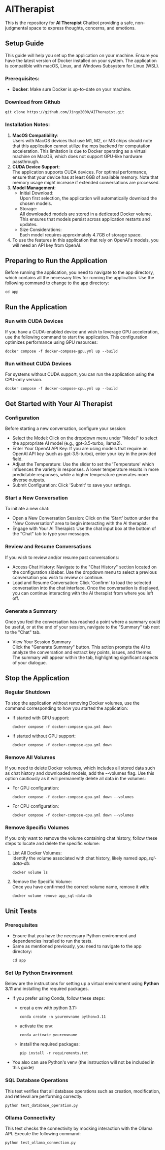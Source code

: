 # AITherapist
This is the repository for **AI Therapist** Chatbot providing a safe, non-judgmental space to express thoughts, concerns, and emotions.

## Setup Guide
This guide will help you set up the application on your machine. Ensure you have the latest version of Docker installed on your system. The application is compatible with macOS, Linux, and Windows Subsystem for Linux (WSL).

### Prerequisites:
- **Docker**: Make sure Docker is up-to-date on your machine.

### Download from Github
    git clone https://github.com/Jingy2000/AITherapist.git

### Installation Notes:
1. **MacOS Compatibility**:  
Users with MacOS devices that use M1, M2, or M3 chips should note that this application cannot utilize the mps backend for computation acceleration. This limitation is due to Docker operating as a virtual machine on MacOS, which does not support GPU-like hardware passthrough.
2. **CUDA Device Support**:  
The application supports CUDA devices. For optimal performance, ensure that your device has at least 6GB of available memory. Note that memory usage might increase if extended conversations are processed.
3. **Model Management**:
    - Initial Download:  
    Upon first selection, the application will automatically download the chosen models.
    - Storage:  
    All downloaded models are stored in a dedicated Docker volume. This ensures that models persist across application restarts and updates.
    - Size Considerations:  
    Each model requires approximately 4.7GB of storage space.
4. To use the features in this application that rely on OpenAI's models, you will need an API key from OpenAI.

## Preparing to Run the Application
Before running the application, you need to navigate to the app directory, which contains all the necessary files for running the application. Use the following command to change to the app directory:

    cd app

## Run the Application
### Run with CUDA Devices
If you have a CUDA-enabled device and wish to leverage GPU acceleration, use the following command to start the application. This configuration optimizes performance using GPU resources:

    docker compose -f docker-compose-gpu.yml up --build

### Run without CUDA Devices
For systems without CUDA support, you can run the application using the CPU-only version.

    docker compose -f docker-compose-cpu.yml up --build

## Get Started with Your AI Therapist
### Configuration
Before starting a new conversation, configure your session:
- Select the Model: Click on the dropdown menu under "Model" to select the appropriate AI model (e.g., gpt-3.5-turbo, llama2).
- Enter Your OpenAI API Key: If you are using models that require an OpenAI API key (such as gpt-3.5-turbo), enter your key in the provided field.
- Adjust the Temperature: Use the slider to set the 'Temperature' which influences the variety in responses. A lower temperature results in more predictable responses, while a higher temperature generates more diverse outputs.
- Submit Configuration: Click 'Submit' to save your settings.

### Start a New Conversation
To initiate a new chat:
- Open a New Conversation Session: Click on the 'Start' button under the "New Conversation" area to begin interacting with the AI therapist.
- Engage with Your AI Therapist: Use the chat input box at the bottom of the "Chat" tab to type your messages.

### Review and Resume Conversations
If you wish to review and/or resume past conversations:
- Access Chat History: Navigate to the "Chat History" section located on the configuration sidebar. Use the dropdown menu to select a previous conversation you wish to review or continue.
- Load and Resume Conversation: Click 'Confirm' to load the selected conversation into the chat interface. Once the conversation is displayed, you can continue interacting with the AI therapist from where you left off.

### Generate a Summary
Once you feel the conversation has reached a point where a summary could be useful, or at the end of your session, navigate to the "Summary" tab next to the "Chat" tab.
- View Your Session Summary  
Click the "Generate Summary" button. This action prompts the AI to analyze the conversation and extract key points, issues, and themes. The summary will appear within the tab, highlighting significant aspects of your dialogue.

## Stop the Application
### Regular Shutdown
To stop the application without removing Docker volumes, use the command corresponding to how you started the application:
- If started with GPU support:
    ```
    docker compose -f docker-compose-gpu.yml down
    ```
- If started without GPU support:
    ```
    docker compose -f docker-compose-cpu.yml down
    ```

### Remove All Volumes
If you need to delete Docker volumes, which includes all stored data such as chat history and downloaded models, add the --volumes flag. Use this option cautiously as it will permanently delete all data in the volumes:
-  For GPU configuration:
    ```
    docker compose -f docker-compose-gpu.yml down --volumes
    ```
- For CPU configuration:
    ```
    docker compose -f docker-compose-cpu.yml down --volumes
    ```

### Remove Specific Volumes
If you only want to remove the volume containing chat history, follow these steps to locate and delete the specific volume:
1. List All Docker Volumes:  
Identify the volume associated with chat history, likely named *app_sql-data-db*:
    ```
    docker volume ls
    ```
2. Remove the Specific Volume:  
Once you have confirmed the correct volume name, remove it with:
    ```
    docker volume remove app_sql-data-db
    ```

## Unit Tests
### Prerequisites
- Ensure that you have the necessary Python environment and dependencies installed to run the tests.
- Same as mentioned previously, you need to navigate to the app directory:
    ```
    cd app
    ```

### Set Up Python Environment
Below are the instructions for setting up a virtual environment using **Python 3.11** and installing the required packages.
- If you prefer using Conda, follow these steps:  
    - creat a env with python 3.11:
        ```
        conda create -n yourenvname python=3.11
        ```
    - activate the env:
        ```
        conda activate yourenvname
        ```
    - install the required packages:
        ```
        pip install -r requirements.txt
        ```

- You also can use Python's venv (the instruction will not be included in this guide)

### SQL Database Operations
This test verifies that all database operations such as creation, modification, and retrieval are performing correctly.

    python test_database_operation.py

### Ollama Connectivity
This test checks the connectivity by mocking interaction with the Ollama API. Execute the following command:

    python test_ollama_connection.py
